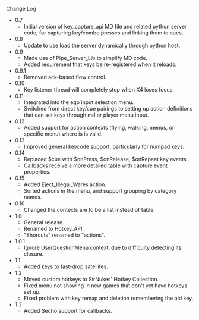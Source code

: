 
Change Log

* 0.7
  - Initial version of key_capture_api MD file and related python server code,
    for capturing key/combo presses and linking them to cues.
* 0.8
  - Update to use load the server dynamically through python host.
* 0.9
  - Made use of Pipe_Server_Lib to simplify MD code.
  - Added requirement that keys be re-registered when it reloads.
* 0.9.1
  - Removed ack-based flow control.
* 0.10
  - Key listener thread will completely stop when X4 loses focus.
* 0.11
  - Integrated into the ego input selection menu.
  - Switched from direct key/cue pairings to setting up action definitions that can set keys through md or player menu input.
* 0.12
  - Added support for action contexts (flying, walking, menus, or specific menu) where is is valid.
* 0.13
  - Improved general keycode support, particularly for numpad keys.
* 0.14
  - Replaced $cue with $onPress, $onRelease, $onRepeat key events.
  - Callbacks receive a more detailed table with capture event properties.
* 0.15
  - Added Eject_Illegal_Wares action.
  - Sorted actions in the menu, and support grouping by category names.
* 0.16
  - Changed the contexts are to be a list instead of table.
* 1.0
  - General release.
  - Renamed to Hotkey_API.
  - "Shorcuts" renamed to "actions".
* 1.0.1
  - Ignore UserQuestionMenu context, due to difficulty detecting its closure.
* 1.1
  - Added keys to fast-drop satellites.
* 1.2
  - Moved custom hotkeys to SirNukes' Hotkey Collection.
  - Fixed menu not showing in new games that don't yet have hotkeys set up.
  - Fixed problem with key remap and deletion remembering the old key.
* 1.2
  - Added $echo support for callbacks.


